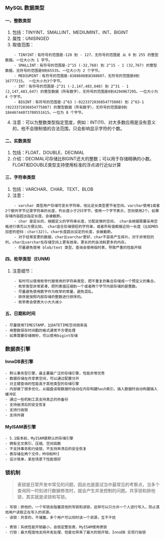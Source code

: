 ### MySQL 数据类型
#### 一、整数类型
1. 包括：TINYINT、SMALLINT、MEDIUMINT、INT、BIGINT
2. 属性：UNISINGED
3.  取值范围：
```
	- TINYINT：有符号的范围是-128 到 - 127，无符号的范围是 从 0 到 255 的整型数据。一位大小为 1 字节。
	- SMALLINT：有符号的范围是-2^15 (-32,768) 到 2^15 - 1 (32,767) 的整型数据，无符号的范围是0到65535。一位大小为 2 个字节。
	- MEDIUMINT：有符号的范围是-8388608到8388607，无符号的范围是0到16777215。 一位大小为3个字节。
	- INT：有符号的范围是-2^31 (-2,147,483,648) 到 2^31 - 1 (2,147,483,647) 的整型数据（所有数字），无符号的范围是0到4294967295。一位大小为 4 个字节。
	- BIGINT：有符号的范围是-2^63 (-9223372036854775808) 到 2^63-1 (9223372036854775807) 的整型数据（所有数字），无符号的范围是0到18446744073709551615。一位为 8 个字节。
```
4. 注意：可以为整数类型指定宽度，例如：INT(11)、对大多数应用是没有意义的，他不会限制值的合法范围，只会影响显示字符的个数。

#### 二、实数类型
1. 包括：FLOAT、DOUBLE、DECIMAL
2. 介绍：DECIMAL可存储比BIGINT还大的整数；可以用于存储精确的小数。FLOAT和DOUBLE类型支持使用标准的浮点进行近似计算

#### 三、字符串类型
1. 包括：VARCHAR、CHAR、TEXT、BLOB
2. 注意：
```
	- varchar 类型用户存储可变长字符串，他比定长类型更节省空间。varchar使用1或者2个额外字节记录字符串的长度，列长度小于255字节，使用一个字节表示，否则使用2个。如果存储内容超出指定长度，会被截断。
	- char 是定长的，根据定义的字符串长度，分配足够的空间。 char会根据需要采用空格进行填充以方便比较。 char适合存储很短的字符串，或者所有值都接近同一长度（比如MD5加密的密码：char(32))。char长度超出设定的长度，会被截断。
	- 对于经常变更的数据，char比varchar更好，char不容易产生碎片。对于非常短的列，char比varchar在存储空间上更有效率。更长的列会消耗更多的内存。
	- 尽量避免使用 blob/text 类型，查询会使用临时表，导致严重的性能开销
```

#### 四、枚举类型（EUNM)
1. 注意细节：
```
	- 有时可以使用枚举代替常用的字符串类型，把不重复的集合存储成一个预定义的集合。
	- 枚举类型非常紧凑，把列表值压缩到一个或者两个字节内部存储的是整数。
	- 尽量避免使用数字作为枚举的常量，避免混乱。
	- 排序是按照内部存储的整数进行排序的。
	- 枚举表会使表大小大大减小
```

#### 五、日期和时间
```
- 尽量使用TIMESTAMP，比DATETIME空间效率高
- 用整数保存时间戳的格式通常不方便处理
- 如果需要存储微秒，可以使用bigint存储
```

### 数据表引擎

#### InnoDB表引擎
```
- 默认事务型引擎，最主要最广泛的存储引擎，性能非常优秀
- 数据存储在共享表空间，可以通过配置分开
- 对主键查询的性能高于其他类型的存储引擎
- 内部做了很多优化，从磁盘读取数据时自动在内存构建hash索引，插入数据时自动构建插入缓冲区
- 通过一些机制工具支持真正的热备份
- 支持崩溃后的安全恢复
- 支持行级锁
- 支持外键
```

#### MyISAM表引擎
```
- 5.1版本前，MyISAM是默认的存储引擎
- 拥有全文索引、压缩、空间函数
- 不支持事务和行级锁，不支持奔溃后的安全恢复
- 表存储在两个文件，MYD和MYI
- 设计简单，某些场景下性能很好
```
### 锁机制
> 表锁是日常开发中常见的问题，因此也是面试当中最常见的考察点，当多个查询同一时刻进行数据修改时，就会产生并发控制的问题。共享锁和排他锁，其实就是读锁和写锁。
```
- 写锁：排他的，一个写锁会阻塞其他的写锁和读锁，这样可以只允许一个人进行写入，防止其他用户读取正在写入的资源。
- 读锁：共享的，不堵塞。多个用户可以同时读一个资源，互不干扰
```
```
- 表锁：系统性能开销最小，会锁定整张表，MyISAM使用表锁
- 行锁：最大程度地支持并发处理，但是也带来了最大的锁开销，InnoDB 实现行级锁
```

